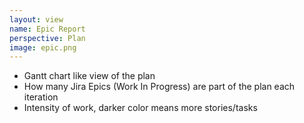 ```yaml
---
layout: view
name: Epic Report
perspective: Plan
image: epic.png
---
```

<ul>
  <li>Gantt chart like view of the plan</li>
  <li>How many Jira Epics (Work In Progress) are part of the plan each iteration</li>
  <li>Intensity of work, darker color means more stories/tasks</li>
</ul>
